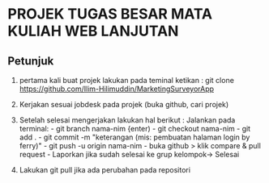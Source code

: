 # PROJEK TUGAS BESAR MATA KULIAH WEB LANJUTAN

## Petunjuk

1. pertama kali buat projek lakukan 
pada teminal ketikan : git clone  https://github.com/Ilim-Hilimuddin/MarketingSurveyorApp

2. Kerjakan sesuai jobdesk pada projek (buka github, cari projek)
3. Setelah selesai mengerjakan lakukan hal berikut :
Jalankan pada terminal:   - git branch nama-nim  {enter)
                          - git checkout nama-nim
                          - git add .
                          - git commit -m "keterangan (mis: pembuatan halaman login by ferry)"
                          - git push -u origin nama-nim
                          - buka github > klik compare & pull request
                          - Laporkan jika sudah selesai ke grup kelompok-> Selesai
5. Lakukan git pull jika ada perubahan pada repositori

